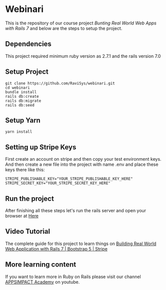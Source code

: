 # Webinari

This is the repository of our course project *Bunting Real World Web Apps with Rails 7* and below are the steps to setup the project.

## Dependencies

This project required minimum ruby version as 2.7.1 and the rails version 7.0

## Setup Project
```
git clone https://github.com/RaviSys/webinari.git
cd webinari
bundle install
rails db:create
rails db:migrate
rails db:seed
```

## Setup Yarn 
```
yarn install
```

## Setting up Stripe Keys

First create an account on stripe and then copy your test environment keys. And then create a new file into the project with name .env and place these keys there like this:
```
STRIPE_PUBLISHABLE_KEY="YOUR_STRIPE_PUBLISHABLE_KEY_HERE"
STRIPE_SECRET_KEY="YOUR_STRIPE_SECRET_KEY_HERE"
```

## Run the project

After finishing all these steps let's run the rails server and open your browser at [Here](http://localhost:3000)

## Video Tutorial

The complete guide for this project to learn things on [Building Real World Web Application with Rails 7 | Bootstrap 5 | Stripe](https://www.youtube.com/watch?v=XbtcK8Sy7Pg&list=PL6SEI86zExmv7wAb5pv3cTVijg1OXEnzP)


## More learning content

If you want to learn more in Ruby on Rails please visit our channel [APPSIMPACT Academy](https://www.youtube.com/channel/UC_w56RtvZI31rKoe43tRCog) on youtube.
